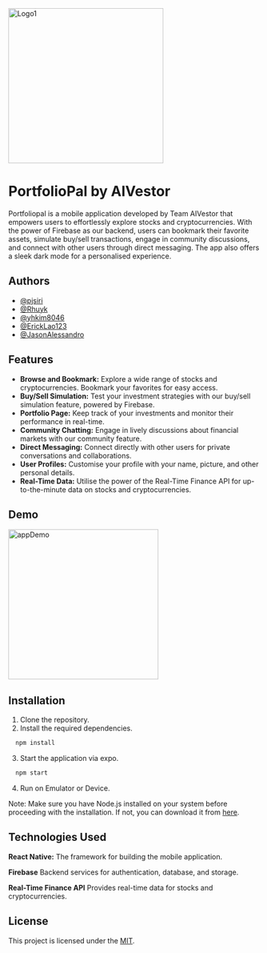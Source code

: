 <img src="https://github.com/pjsiri/portfolio-pal/assets/104670311/40005fa9-690e-4cb7-9bae-ed29c71c5ed7" alt="Logo1" width="310">

# PortfolioPal by AIVestor

Portfoliopal is a mobile application developed by Team AIVestor that empowers users to effortlessly explore stocks and cryptocurrencies. With the power of Firebase as our backend, users can bookmark their favorite assets, simulate buy/sell transactions, engage in community discussions, and connect with other users through direct messaging. The app also offers a sleek dark mode for a personalised experience.


## Authors

- [@pjsiri](https://github.com/pjsiri)
- [@Rhuyk](https://github.com/Rhuyk)
- [@yhkim8046](https://github.com/yhkim8046)
- [@ErickLao123](https://github.com/ErickLao123)
- [@JasonAlessandro](https://github.com/JasonAlessandro)


## Features

- **Browse and Bookmark:** Explore a wide range of stocks and cryptocurrencies. Bookmark your favorites for easy access.
- **Buy/Sell Simulation:** Test your investment strategies with our buy/sell simulation feature, powered by Firebase.
- **Portfolio Page:** Keep track of your investments and monitor their performance in real-time.
- **Community Chatting:** Engage in lively discussions about financial markets with our community feature.
- **Direct Messaging:** Connect directly with other users for private conversations and collaborations.
- **User Profiles:** Customise your profile with your name, picture, and other personal details.
- **Real-Time Data:** Utilise the power of the Real-Time Finance API for up-to-the-minute data on stocks and cryptocurrencies.

## Demo

<img src="https://github.com/pjsiri/portfolio-pal/assets/104670311/85500b5c-7a57-4212-a80e-ccb44874d41b" alt="appDemo" width="300">





## Installation

1. Clone the repository.
2. Install the required dependencies.

```bash
  npm install 
```

3. Start the application via expo.

```bash
  npm start 
```

4. Run on Emulator or Device.

Note: Make sure you have Node.js installed on your system before proceeding with the installation. If not, you can download it from [here](https://nodejs.org/en).
    
## Technologies Used

**React Native:** The framework for building the mobile application.

**Firebase** Backend services for authentication, database, and storage.

**Real-Time Finance API** Provides real-time data for stocks and cryptocurrencies.


## License

This project is licensed under the [MIT](LICENSE).

